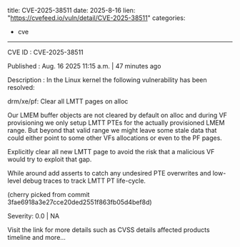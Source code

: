  
title: CVE-2025-38511
date: 2025-8-16
lien: "https://cvefeed.io/vuln/detail/CVE-2025-38511"
categories:
  - cve
---

CVE ID : CVE-2025-38511

Published :  Aug. 16
2025
11:15 a.m. | 47 minutes ago

Description : In the Linux kernel
the following vulnerability has been resolved:

drm/xe/pf: Clear all LMTT pages on alloc

Our LMEM buffer objects are not cleared by default on alloc
and during VF provisioning we only setup LMTT PTEs for the
actually provisioned LMEM range. But beyond that valid range
we might leave some stale data that could either point to some
other VFs allocations or even to the PF pages.

Explicitly clear all new LMTT page to avoid the risk that a
malicious VF would try to exploit that gap.

While around add asserts to catch any undesired PTE overwrites
and low-level debug traces to track LMTT PT life-cycle.

(cherry picked from commit 3fae6918a3e27cce20ded2551f863fb05d4bef8d)

Severity: 0.0 | NA

Visit the link for more details
such as CVSS details
affected products
timeline
and more...

